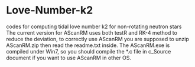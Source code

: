 # Love-Number-k2
codes for computing tidal love number k2 for non-rotating neutron stars
The current version for AScanRM uses both testR and RK-4 method to reduce the deviation, to correctly use AScanRM you are supposed to unzip AScanRM.zip then read the readme.txt inside. The AScanRM.exe is compiled under Win7, so you should compile the *.c file in c_Source document if you want to use AScanRM in other OS.
